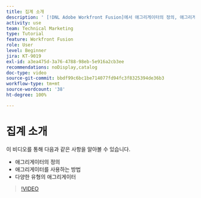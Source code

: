 ```yaml
---
title: 집계 소개
description: ' [!DNL Adobe Workfront Fusion]에서 애그리게이터의 정의, 애그리게이터를 사용하는 방법 및 다양한 유형의 애그리게이터에 대해 알아봅니다.'
activity: use
team: Technical Marketing
type: Tutorial
feature: Workfront Fusion
role: User
level: Beginner
jira: KT-9019
exl-id: a3ea475d-3a76-4788-98eb-5e916a2cb3ee
recommendations: noDisplay,catalog
doc-type: video
source-git-commit: bbdf99c6bc1be714077fd94fc3f8325394de36b3
workflow-type: tm+mt
source-wordcount: '38'
ht-degree: 100%

---
```


# 집계 소개

이 비디오를 통해 다음과 같은 사항을 알아볼 수 있습니다.

* 애그리게이터의 정의
* 애그리게이터를 사용하는 방법
* 다양한 유형의 애그리게이터

>[!VIDEO](https://video.tv.adobe.com/v/335279/?quality=12&learn=on&enablevpops=1)
